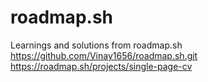 # roadmap.sh

Learnings and solutions from roadmap.sh
https://github.com/Vinay1656/roadmap.sh.git
https://roadmap.sh/projects/single-page-cv
